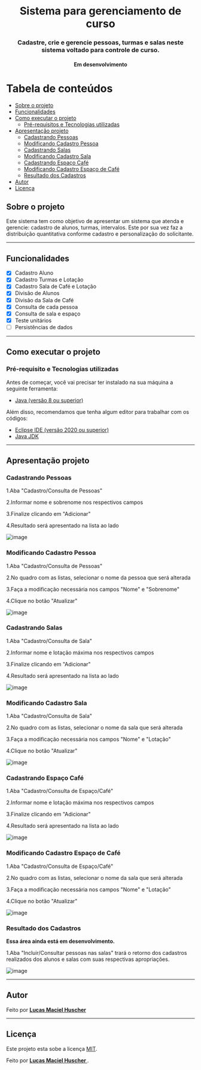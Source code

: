 <h1 align="center"> 
  Sistema para gerenciamento de curso
</h1>
<h3 align="center">
Cadastre, crie e gerencie pessoas, turmas e salas neste sistema voltado para controle de curso.
</h3>
<h4 align="center">
	Em desenvolvimento
</h4>

Tabela de conteúdos
=================
<!--ts-->
   * [Sobre o projeto](#sobre-o-projeto)
   * [Funcionalidades](#funcionalidades)
   * [Como executar o projeto](#como-executar-o-projeto)
     * [Pré-requisitos e Tecnologias utilizadas](#pré-requisito-e-tecnologias-utilizadas)
   * [Apresentação projeto](#apresentação-projeto)
     * [Cadastrando Pessoas](#cadastrando-pessoas)
     * [Modificando Cadastro Pessoa](#modificando-cadastro-pessoa)
     * [Cadastrando Salas](#cadastrando-salas)
     * [Modificando Cadastro Sala](#modificando-cadastro-sala)
     * [Cadastrando Espaço Café](#cadastrando-espaço-café)
     * [Modificando Cadastro Espaço de Café](#modificando-cadastro-espaço-de-café)
     * [Resultado dos Cadastros](#resultado-dos-cadastros)
   * [Autor](#-autor)
   * [Licença](#user-content--licença)
<!--te-->

## Sobre o projeto
Este sistema tem como objetivo de apresentar um sistema que atenda e gerencie: cadastro de alunos, turmas, intervalos. Este por sua vez faz a distribuição quantitativa conforme cadastro e personalização do solicitante.

---

## Funcionalidades

 - [x] Cadastro Aluno
 - [x] Cadastro Turmas e Lotação
 - [x] Cadastro Sala de Café e Lotação
 - [x] Divisão de Alunos
 - [x] Divisão da Sala de Café
 - [x] Consulta de cada pessoa
 - [x] Consulta de sala e espaço
 - [x] Teste unitários
 - [ ] Persistências de dados
 
 ---
 
## Como executar o projeto
### Pré-requisito e Tecnologias utilizadas
 Antes de começar, você vai precisar ter instalado na sua máquina a seguinte ferramenta:
- [Java (versão 8 ou superior) ](https://www.java.com/pt-BR/download/ie_manual.jsp?locale=pt_BR)

Além disso, recomendamos que tenha algum editor para trabalhar com os códigos:
- [Eclipse IDE (versão 2020 ou superior) ](https://www.maonocodigo.com/2020/08/eclipse-ide-como-baixar-e-instalar-no-windows.html)
- [Java JDK](https://www.oracle.com/technetwork/pt/java/javase/downloads/index.html)
 
 ---
 
 ## Apresentação projeto
 
### Cadastrando Pessoas
 
1.Aba "Cadastro/Consulta de Pessoas"

2.Informar nome e sobrenome nos respectivos campos

3.Finalize clicando em "Adicionar" 

4.Resultado será apresentado na lista ao lado

![image](https://user-images.githubusercontent.com/79815111/109443582-aa9b2f00-7a19-11eb-8a50-7816ce45298b.png)

### Modificando Cadastro Pessoa

1.Aba "Cadastro/Consulta de Pessoas"

2.No quadro com as listas, selecionar o nome da pessoa que será alterada

3.Faça a modificação necessária nos campos "Nome" e "Sobrenome"

4.Clique no botão "Atualizar"

![image](https://user-images.githubusercontent.com/79815111/109443814-52186180-7a1a-11eb-8fd5-1cbefb35310d.png)

### Cadastrando Salas

1.Aba "Cadastro/Consulta de Sala"

2.Informar nome e lotação máxima nos respectivos campos

3.Finalize clicando em "Adicionar" 

4.Resultado será apresentado na lista ao lado

![image](https://user-images.githubusercontent.com/79815111/109444071-1af68000-7a1b-11eb-90b4-57d531cae74b.png)

### Modificando Cadastro Sala

1.Aba "Cadastro/Consulta de Sala"

2.No quadro com as listas, selecionar o nome da sala que será alterada

3.Faça a modificação necessária nos campos "Nome" e "Lotação"

4.Clique no botão "Atualizar"

![image](https://user-images.githubusercontent.com/79815111/109444124-3b263f00-7a1b-11eb-8df5-80dd846bef64.png)

### Cadastrando Espaço Café

1.Aba "Cadastro/Consulta de Espaço/Café"

2.Informar nome e lotação máxima nos respectivos campos

3.Finalize clicando em "Adicionar" 

4.Resultado será apresentado na lista ao lado

![image](https://user-images.githubusercontent.com/79815111/109444206-758fdc00-7a1b-11eb-9cdb-60dafcf8f685.png)

### Modificando Cadastro Espaço de Café

1.Aba "Cadastro/Consulta de Espaço/Café"

2.No quadro com as listas, selecionar o nome da sala que será alterada

3.Faça a modificação necessária nos campos "Nome" e "Lotação"

4.Clique no botão "Atualizar"

![image](https://user-images.githubusercontent.com/79815111/109444281-aa039800-7a1b-11eb-9bff-b891c08d2c3c.png)

### Resultado dos Cadastros
<b> Essa área ainda está em desenvolvimento. </b>

1.Aba "Incluir/Consultar pessoas nas salas" trará o retorno dos cadastros realizados dos alunos e salas com suas respectivas apropriações.

![image](https://user-images.githubusercontent.com/79815111/109444640-783f0100-7a1c-11eb-9337-56b0c9a8510b.png)


---

 ## Autor
Feito por <a href="https://www.linkedin.com/in/lucas-huscher/"> <b>Lucas Maciel Huscher </b> </a>

---
## Licença
Este projeto esta sobe a licença [MIT](./LICENSE).

Feito por <a href="https://www.linkedin.com/in/lucas-huscher/"> <b>Lucas Maciel Huscher </b> </a>.
